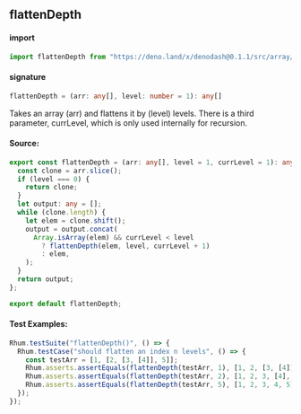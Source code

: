 ## flattenDepth

#### import

```typescript
import flattenDepth from "https://deno.land/x/denodash@0.1.1/src/array/flattenDepth.ts";
```

#### signature

```typescript
flattenDepth = (arr: any[], level: number = 1): any[]
```

Takes an array (arr) and flattens it by (level) levels. There is a third
parameter, currLevel, which is only used internally for recursion.

#### Source:

```typescript
export const flattenDepth = (arr: any[], level = 1, currLevel = 1): any[] => {
  const clone = arr.slice();
  if (level === 0) {
    return clone;
  }
  let output: any = [];
  while (clone.length) {
    let elem = clone.shift();
    output = output.concat(
      Array.isArray(elem) && currLevel < level
        ? flattenDepth(elem, level, currLevel + 1)
        : elem,
    );
  }
  return output;
};

export default flattenDepth;
```

#### Test Examples:

```typescript
Rhum.testSuite("flattenDepth()", () => {
  Rhum.testCase("should flatten an index n levels", () => {
    const testArr = [1, [2, [3, [4]], 5]];
    Rhum.asserts.assertEquals(flattenDepth(testArr, 1), [1, 2, [3, [4]], 5]);
    Rhum.asserts.assertEquals(flattenDepth(testArr, 2), [1, 2, 3, [4], 5]);
    Rhum.asserts.assertEquals(flattenDepth(testArr, 5), [1, 2, 3, 4, 5]);
  });
});
```
